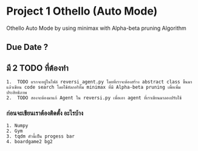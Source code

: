 # Project 1 Othello (Auto Mode)

Othello Auto Mode by using minimax with Alpha-beta pruning Algorithm

## Due Date ?

## มี 2 TODO ที่ต้องทำ
    1.  TODO แรกจะอยู่ในไฟล์ reversi_agent.py โดยที่เราจะต้องสร้าง abstract class ขึ้นมาแล้วเขียน code search โดยใช้อัลกอริทึ่ม minimax ที่มี Alpha-beta pruning เพื่อเพิ่มประสิทธิภาพ
    2.  TODO สองจะต้องมาแก้ Agent ใน reversi.py เพื่อเอา agent ที่เราเขียนมาลองปรับใช้

### ก่อนจะเขียนเราต้องติดตั้ง อะไรบ้าง
    1. Numpy
    2. Gym 
    3. tqdm ตัวนี้เป็น progess bar
    4. boardgame2 bg2
